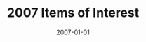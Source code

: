 ---
date: 2007-01-01
layout: year
title: "2007 Items of Interest"
description: "Collecting amazing and interesting things on the web."
excerpt:
group:
type: section

navigation:
    order: 
home:
    order: 
    omit_title:
    unlinked_title:
    button:
    class:
    slug_in_class:
    show:
    type:
    categories:
section:
    order:
    omit_title:
    unlinked_title:
    button:
    class: 
    include_slug: 
    show: 
    split: years
    type: aside
    categories:
footer:
    order:
    omit_title:
    unlinked_title:
---